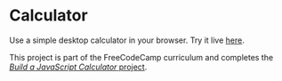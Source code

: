 # Calculator

Use a simple desktop calculator in your browser.
Try it live [here](https://mjeff7.github.io/zipline_calculator/).

This project is part of the FreeCodeCamp curriculum and completes the [*Build a JavaScript Calculator* project](https://www.freecodecamp.org/challenges/build-a-javascript-calculator).
